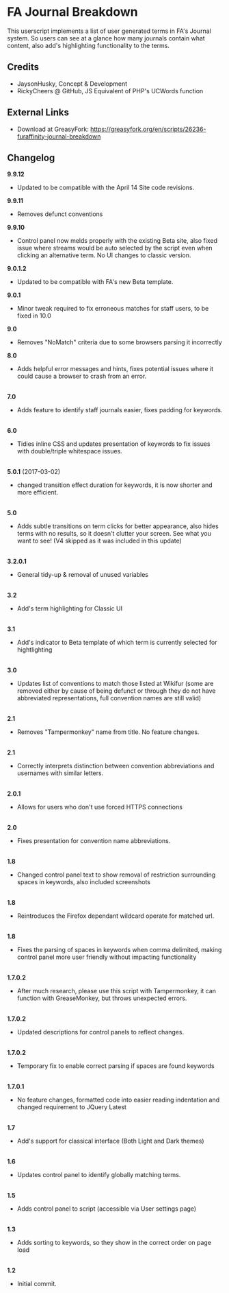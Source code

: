 FA Journal Breakdown
=========
This userscript implements a list of user generated terms in FA's Journal system. So users can see at a glance how many journals contain what content, also add's highlighting functionality to the terms.


## Credits
- JaysonHusky, Concept & Development
- RickyCheers @ GitHub, JS Equivalent of PHP's UCWords function

## External Links
- Download at GreasyFork: https://greasyfork.org/en/scripts/26236-furaffinity-journal-breakdown

## Changelog


<b>9.9.12</b><br/>
- Updated to be compatible with the April 14 Site code revisions.

<b>9.9.11</b><br/>
- Removes defunct conventions

<b>9.9.10</b><br/>
- Control panel now melds properly with the existing Beta site, also fixed issue where streams would be auto selected by the script even when clicking an alternative term. No UI changes to classic version.

<b>9.0.1.2</b><br/>
- Updated to be compatible with FA's new Beta template.

<b>9.0.1</b><br/>
- Minor tweak required to fix erroneous matches for staff users, to be fixed in 10.0

<b>9.0</b><br/>
- Removes "NoMatch" criteria due to some browsers parsing it incorrectly

<b>8.0</b> <br/>
- Adds helpful error messages and hints, fixes potential issues where it could cause a browser to crash from an error.<br/><br/>

<b>7.0</b> <br/>
- Adds feature to identify staff journals easier, fixes padding for keywords.<br/><br/>

<b>6.0</b> <br/>
- Tidies inline CSS and updates presentation of keywords to fix issues with double/triple whitespace issues.<br/><br/>

<b>5.0.1</b>  (2017-03-02)<br/>
- changed transition effect duration for keywords, it is now shorter and more efficient.<br/><br/>

<b>5.0</b> <br/>
- Adds subtle transitions on term clicks for better appearance, also hides terms with no results, so it doesn't clutter your screen. See what you want to see! (V4 skipped as it was included in this update)<br/><br/>

<b>3.2.0.1</b> <br/>
- General tidy-up & removal of unused variables<br/><br/>

<b>3.2</b> <br/>
- Add's term highlighting for Classic UI<br/><br/>

<b>3.1</b> <br/>
- Add's indicator to Beta template of which term is currently selected for hightlighting<br/><br/>

<b>3.0</b> <br/>
- Updates list of conventions to match those listed at Wikifur (some are removed either by cause of being defunct or through they do not have abbreviated representations, full convention names are still valid)<br/><br/>

<b>2.1</b> <br/>
- Removes "Tampermonkey" name from title. No feature changes.<br/><br/>

<b>2.1</b> <br/>
- Correctly interprets distinction between convention abbreviations and usernames with similar letters.<br/><br/>

<b>2.0.1</b> <br/>
- Allows for users who don't use forced HTTPS connections<br/><br/>

<b>2.0</b> <br/>
- Fixes presentation for convention name abbreviations.<br/><br/>

<b>1.8</b> <br/>
- Changed control panel text to show removal of restriction surrounding spaces in keywords, also included screenshots<br/><br/>

<b>1.8</b> <br/>
- Reintroduces the Firefox dependant wildcard operate for matched url.<br/><br/>

<b>1.8</b> <br/>
- Fixes the parsing of spaces in keywords when comma delimited, making control panel more user friendly without impacting functionality<br/><br/>

<b>1.7.0.2</b> <br/>
- After much research, please use this script with Tampermonkey, it can function with GreaseMonkey, but throws unexpected errors.<br/><br/>

<b>1.7.0.2</b> <br/>
- Updated descriptions for control panels to reflect changes.<br/><br/>

<b>1.7.0.2</b> <br/>
- Temporary fix to enable correct parsing if spaces are found keywords<br/><br/>

<b>1.7.0.1</b> <br/>
- No feature changes, formatted code into easier reading indentation and changed requirement to JQuery Latest<br/><br/>

<b>1.7</b> <br/>
- Add's support for classical interface (Both Light and Dark themes)<br/><br/>

<b>1.6</b> <br/>
- Updates control panel to identify globally matching terms.<br/><br/>

<b>1.5</b> <br/>
- Adds control panel to script (accessible via User settings page)<br/><br/>

<b>1.3</b><br/>
- Adds sorting to keywords, so they show in the correct order on page load<br/><br/>

<b>1.2</b><br/>
- Initial commit.